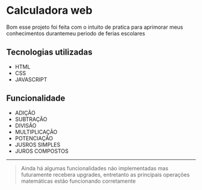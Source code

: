 # Calculadora web  

 Bom esse projeto foi feita com o intuito de pratica para aprimorar meus conhecimentos durantemeu periodo de ferias escolares

 ## Tecnologias utilizadas
 * HTML
 * CSS
 * JAVASCRIPT

## Funcionalidade
 * ADIÇÃO
 * SUBTRAÇÃO
 * DIVISÃO
 * MULTIPLICAÇÃO
 * POTENCIAÇÃO
 * JUSROS SIMPLES
 * JUROS COMPOSTOS

---

>Ainda há algumas funcionalidades náo implementadas mas futuramente recebera upgrades, entretanto as principais operações matemáticas estão funcionando corretamente 

 
